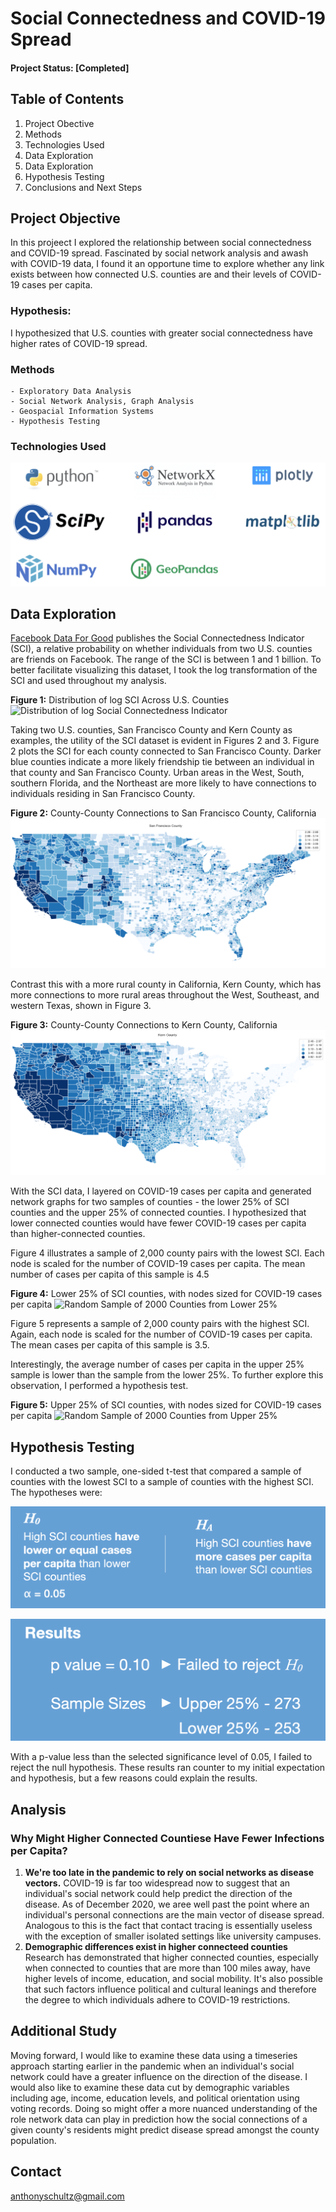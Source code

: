# Social Connectedness and COVID-19 Spread

#### **Project Status: [Completed]**

## Table of Contents 
1) Project Obective
2) Methods
3) Technologies Used
4) Data Exploration
5) Data Exploration
6) Hypothesis Testing
7) Conclusions and Next Steps

## Project Objective
In this projeect I explored the relationship between social connectedness and COVID-19 spread. Fascinated by social network analysis and awash with COVID-19 data, I found it an opportune time to explore whether any link exists between how connected U.S. counties are and their levels of COVID-19 cases per capita. 

### Hypothesis: 
I hypothesized that U.S. counties with greater social connectedness have higher rates of COVID-19 spread. 

### Methods
    - Exploratory Data Analysis
    - Social Network Analysis, Graph Analysis
    - Geospacial Information Systems
    - Hypothesis Testing

### Technologies Used 
![](images/6_technologies_used.001.jpeg "Distribution of log Social Connectedness Indicator")

## Data Exploration
[Facebook Data For Good](https://dataforgood.fb.com/tools/social-connectedness-index/) publishes the Social Connectedness Indicator (SCI), a relative probability on whether individuals from two U.S. counties are friends on Facebook. The range of the SCI is between 1 and 1 billion. To better facilitate visualizing this dataset, I took the log transformation of the SCI and used throughout my analysis.

**Figure 1:** Distribution of log SCI Across U.S. Counties
![](images/0_log_SCI_distribution.png "Distribution of log Social Connectedness Indicator")

Taking two U.S. counties, San Francisco County and Kern County as examples, the utility of the SCI dataset is evident in Figures 2 and 3. Figure 2 plots the SCI for each county connected to San Francisco County. Darker blue counties indicate a more likely friendship tie between an individual in that county and San Francisco County. Urban areas in the West, South, southern Florida, and the Northeast are more likely to have connections to individuals residing in San Francisco County.

**Figure 2:** County-County Connections to San Francisco County, California
![](images/1_SF_county_SCI_map.png "Counties Connected to San Francisco County, CA")

Contrast this with a more rural county in California, Kern County, which has more connections to more rural areas throughout the West, Southeast, and western Texas, shown in Figure 3.

**Figure 3:** County-County Connections to Kern County, California
![](images/2_Kern_county_SCI_map.png "Counties Connected to Kern County, CA")

With the SCI data, I layered on COVID-19 cases per capita and generated network graphs for two samples of counties - the lower 25% of SCI counties and the upper 25% of connected counties. I hypothesized that lower connected counties would have fewer COVID-19 cases per capita than higher-connected counties.

Figure 4 illustrates a sample of 2,000 county pairs with the lowest SCI. Each node is scaled for the number of COVID-19 cases per capita. The mean number of cases per capita of this sample is 4.5

**Figure 4:** Lower 25% of SCI counties, with nodes sized for COVID-19 cases per capita
![](images/3_network_map_lower_25.png "Random Sample of 2000 Counties from Lower 25%")

Figure 5 represents a sample of 2,000 county pairs with the highest SCI. Again, each node is scaled for the number of COVID-19 cases per capita. The mean cases per capita of this sample is 3.5.


Interestingly, the average number of cases per capita in the upper 25% sample is lower than the sample from the lower 25%. To further explore this observation, I performed a hypothesis test. 

**Figure 5:** Upper 25% of SCI counties, with nodes sized for COVID-19 cases per capita
![](images/5_network_map_upper_25.png "Random Sample of 2000 Counties from Upper 25%")

## Hypothesis Testing
I conducted a two sample, one-sided t-test that compared a sample of counties with the lowest SCI to a sample of counties with the highest SCI. The hypotheses were:

![](images/7_hypothesis_testing.png "Random Sample of 2000 Counties from Upper 25%")

![](images/8_results.png "Random Sample of 2000 Counties from Upper 25%")

With a p-value less than the selected significance level of 0.05, I failed to reject the null hypothesis. These results ran counter to my initial expectation and hypothesis, but a few reasons could explain the results.


## Analysis
### Why Might Higher Connected Countiese Have Fewer Infections per Capita?
1) **We're too late in the pandemic to rely on social networks as disease vectors.** COVID-19 is far too widespread now to suggest that an individual's social network could help predict the direction of the disease. As of December 2020, we aree well past the point where an individual's personal connections are the main vector of disease spread. Analogous to this is the fact that contact tracing is essentially useless with the exception of smaller isolated settings like university campuses.
2) **Demographic differences exist in higher connecteed counties** Research has demonstrated that higher connected counties, especially when connected to counties that are more than 100 miles away, have higher levels of income, education, and social mobility. It's also possible that such factors influence political and cultural leanings and therefore the degree to which individuals adhere to COVID-19 restrictions. 

## Additional Study
Moving forward, I would like to examine these data using a timeseries approach starting earlier in the pandemic when an individual's social network could have a greater influence on the direction of the disease. I would also like to examine these data cut by demographic variables including age, income, education levels, and political orientation using voting records. Doing so might offer a more nuanced understanding of the role network data can play in prediction how the social connections of a given county's residents might predict disease spread amongst the county population.

## Contact
anthonyschultz@gmail.com